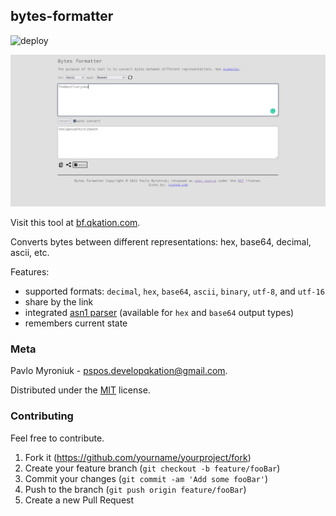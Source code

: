 ## bytes-formatter

![deploy](https://github.com/TheBestTvarynka/bytes-formatter/actions/workflows/github-actions.yml/badge.svg)

![](img/example.png)

Visit this tool at [bf.qkation.com](https://bf.qkation.com).

Converts bytes between different representations: hex, base64, decimal, ascii, etc.

Features:

* supported formats: `decimal`, `hex`, `base64`, `ascii`, `binary`, `utf-8`, and `utf-16`
* share by the link
* integrated [asn1 parser](https://lapo.it/asn1js/) (available for `hex` and `base64` output types)
* remembers current state

### Meta

Pavlo Myroniuk - [pspos.developqkation@gmail.com](mailto:pspos.developqkation@gmail.com).

Distributed under the [MIT](https://github.com/TheBestTvarynka/bytes-formatter/blob/main/LICENSE) license.

### Contributing

Feel free to contribute.

1. Fork it (<https://github.com/yourname/yourproject/fork>)
2. Create your feature branch (`git checkout -b feature/fooBar`)
3. Commit your changes (`git commit -am 'Add some fooBar'`)
4. Push to the branch (`git push origin feature/fooBar`)
5. Create a new Pull Request
